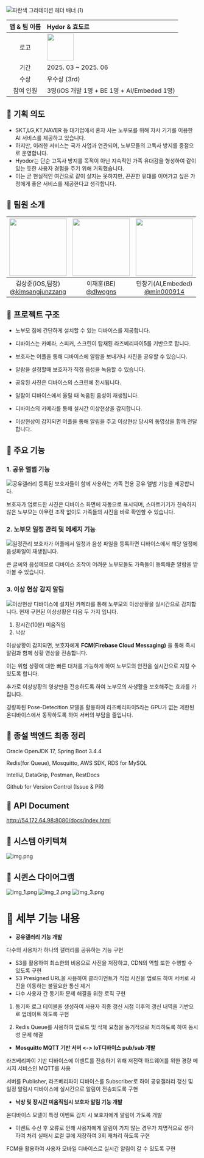 ![파란색 그라데이션 헤더 배너 (1)](https://github.com/user-attachments/assets/f7dad3f2-0266-404c-b106-de506ab6b73f)

|앱 & 팀 이름|Hydor & 효도르 |
|:--:|:--|
|로고|<img width="70" alt="" src="https://github.com/user-attachments/assets/2a23f3a6-14d9-4fbb-8ce1-304a1c8b5032"> |
|기간|2025. 03 ~ 2025. 06|
|수상|우수상 (3rd)|
|참여 인원|3명(iOS 개발 1명 + BE 1명 + AI/Embeded 1명)|

## 🔵 기획 의도
- SKT,LG,KT,NAVER 등 대기업에서 혼자 사는 노부모를 위해 자사 기기를 이용한 AI 서비스를 제공하고 있습니다.
- 하지만, 이러한 서비스는 국가 사업과 연관되어, 노부모들의 고독사 방지를 중점으로 운영합니다.
- Hyodor는 단순 고독사 방지를 목적이 아닌 지속적인 가족 유대감을 형성하여 같이 있는 듯한 사용자 경험을 주기 위해 기획했습니다.
- 이는 곧 현실적인 여건으로 같이 살지는 못하지만, 끈끈한 유대를 이어가고 싶은 가정에게 좋은 서비스를 제공한다고 생각합니다.

## 🔵 팀원 소개
|<img src="https://avatars.githubusercontent.com/u/84498457?v=4" width="150" height="150"/>|<img src="https://avatars.githubusercontent.com/u/61345151?v=4" width="150" height="150"/>|<img src="https://avatars.githubusercontent.com/u/48996852?v=4" width="150" height="150"/>|
|:-:|:-:|:-:|
|김상준(iOS,팀장)<br/>[@kimsangjunzzang](https://github.com/kimsangjunzzang)|이재훈(BE)<br/>[@dlwogns](https://github.com/dlwogns)|민창기(AI,Embeded)<br/>[@min000914](https://github.com/min000914)|

## 🔵 프로젝트 구조

* 노부모 집에 간단하게 설치할 수 있는 디바이스를 제공합니다.

* 디바이스는 카메라, 스피커, 스크린이 탑재된 라즈베리파이5를 기반으로 합니다.

* 보호자는 어플을 통해 디바이스에 알람을 보내거나 사진을 공유할 수 있습니다.

* 알람을 설정할때 보호자가 직접 음성을 녹음할 수 있습니다.

* 공유된 사진은 디바이스의 스크린에 전시됩니다.

* 알람이 디바이스에서 울릴 때 녹음된 음성이 재생됩니다.

* 디바이스의 카메라를 통해 실시간 이상현상을 감지합니다.

* 이상현상이 감지되면 어플을 통해 알림을 주고 이상현상 당시의 동영상을 함께 전달합니다.


## 🔵 주요 기능

### 1. 공유 앨범 기능
![공유갤러리](img/공유앨범.gif)
등록된 보호자들이 함께 사용하는 가족 전용 공유 앨범 기능을 제공합니다. 

보호자가 업로드한 사진은 디바이스 화면에 자동으로 표시되며, 스마트기기가 친숙하지 않은 노부모는 아무런 조작 없이도 가족들의 사진을 바로 확인할 수 있습니다.

### 2. 노부모 일정 관리 및 메세지 기능
![일정관리](img/일정관리.gif)
보호자가 어플에서 일정과 음성 파일을 등록하면 디바이스에서 해당 일정에 음성파일이 재생됩니다.

큰 글씨와 음성메모로 디바이스 조작이 어려운 노부모들도 가족들이 등록해준 알람을 받아볼 수 있습니다.



### 3. 이상 현상 감지 알림
![이상현상](img/이상현상.gif)
디바이스에 설치된 카메라를 통해 노부모의 이상상황을 실시간으로 감지합니다.
현재 구현된 이상상황은 다음 두 가지 입니다.

1. 장시간(10분) 미움직임
2. 낙상

이상상황이 감지되면, 보호자에게 **FCM(Firebase Cloud Messaging)** 을 통해 즉시 알림과 함께 상황 영상을 전송합니다. 

이는 위험 상황에 대한 빠른 대처를 가능하게 하여 노부모의 안전을 실시간으로 지킬 수 있도록 합니다.

추가로 이상상황의 영상만을 전송하도록 하여 노부모의 사생활을 보호해주는 효과를 가집니다.


경량화된 Pose-Detecition 모델을 활용하여 라즈베리파이5라는 GPU가 없는 제한된 온디바이스에서 동작하도록 하여 서버의 부담을 줄입니다.

## 🔵 종설 백엔드 최종 정리

Oracle OpenJDK 17, Spring Boot 3.4.4

Redis(for Queue), Mosquitto, AWS SDK, RDS for MySQL

IntelliJ, DataGrip, Postman, RestDocs

Github for Version Control (Issue & PR)

## 🔵 API Document

http://54.172.64.98:8080/docs/index.html

## 🔵 시스템 아키텍쳐
![img.png](img/img.png)


## 🔵 시퀸스 다이어그램

![img_1.png](img/img1.png)
![img_2.png](img/img2.png)
![img_3.png](img/img3.png)

# 🔵 세부 기능 내용

- **공유갤러리 기능 개발**

다수의 사용자가 하나의 갤러리를 공유하는 기능 구현

- S3를 활용하여 최소한의 비용으로 사진을 저장하고, CDN의 역할 또한 수행할 수 있도록 구현
- S3 Presigned URL을 사용하여 클라이언트가 직접 사진을 업로드 하여 서버로 사진을 이동하는 불필요한 통신 제거
- 다수 사용자 간 동기화 문제 해결을 위한 로직 구현

1. 동기화 로그 테이블을 생성하여 사용자 최종 갱신 시점 이후의 갱신 내역을 기반으로 업데이트 하도록 구현

2. Redis Queue를 사용하여 업로드 및 삭제 요청을 동기적으로 처리하도록 하여 동시성 문제 해결

- **Mosquitto MQTT 기반 서버 <-> IoT디바이스 pub/sub 개발**

라즈베리파이 기반 디바이스에 이벤트를 전송하기 위해 저전력 하드웨어를 위한 경량 메시지 서비스인 MQTT를 사용

서버를 Publisher, 라즈베리파이 디바이스를 Subscriber로 하여 공유갤러리 갱신 및 일정 알림시 디바이스에 실시간으로 알림이 전송되도록 구현

- **낙상 및 장시간 미움직임시 보호자 알림 기능 개발**

온디바이스 모델이 특정 이벤트 감지 시 보호자에게 알림이 가도록 개발

- 이벤트 수신 후 오류로 인해 사용자에게 알림이 가지 않는 경우가 치명적으로 생각하여 처리 실패시 로컬 큐에 저장하여 3회 재처리 하도록 구현

FCM을 활용하여 사용자 모바일 디바이스로 실시간 알림이 갈 수 있도록 구현
